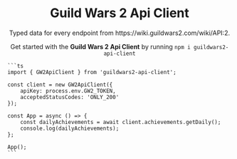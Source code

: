 <h1 align="center">
  Guild Wars 2 Api Client
</h1>

<p align="center">
  Typed data for every endpoint from https://wiki.guildwars2.com/wiki/API:2.
</p>

<p align="center">
  Get started with the <b color="blue">Guild Wars 2 Api Client</b> by running <code>npm i guildwars2-api-client</code>
</p>

    ```ts
    import { GW2ApiClient } from 'guildwars2-api-client';

    const client = new GW2ApiClient({
        apiKey: process.env.GW2_TOKEN,
        acceptedStatusCodes: 'ONLY_200'
    });

    const App = async () => {
        const dailyAchievements = await client.achievements.getDaily();
        console.log(dailyAchievements);
    };

    App();
    ```
